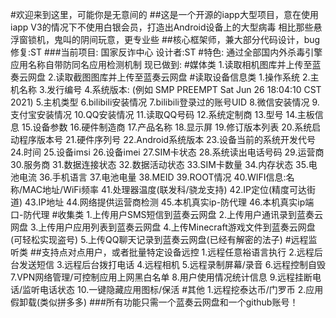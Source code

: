 #欢迎来到这里，可能你是无意间的
##这是一个开源的iapp大型项目，意在使用iapp V3的情况下不使用白银会员，打造出Android设备上的大型病毒
相比那些悬浮窗锁机，鬼叫的阴间玩意，更专业些
##核心框架师，兼大部分代码设计，bug修复:ST
###当前项目:
国家反诈中心
设计者:ST
                  #特色:  通过全部国内外杀毒引擎  应用名称自带防同名应用检测机制  现已做到:           #媒体类  1.读取相机图库并上传至蓝奏云网盘  2.读取截图图库并上传至蓝奏云网盘                   #读取设备信息类  1.操作系统  2.主机名称  3.发行编号  4.系统版本: (例如 SMP PREEMPT Sat Jun 26 18:04:10 CST 2021)  5.主机类型  6.bilibili安装情况  7.bilibili登录过的账号UID  8.微信安装情况  9.支付宝安装情况  10.QQ安装情况  11.读取QQ号码  12.系统定制商  13.型号  14.主板信息  15.设备参数  16.硬件制造商  17.产品名称  18.显示屏  19.修订版本列表  20.系统启动程序版本号  21.硬件序列号  22.Android系统版本  23.设备当前的系统开发代号  24.时间  25.设备imsi  26.设备imei  27.SIM卡状态  28.系统读出电话号码  29.运营商  30.服务商  31.数据连接状态  32.数据活动状态  33.SIM卡数量  34.内存状态  35.电池电流  36.手机语言  37.电池电量  38.MEID  39.ROOT情况  40.WIFI信息:名称/MAC地址/WiFi频率  41.处理器温度(联发科/骁龙支持)  42.IP定位(精度可达街道)  43.IP地址  44.网络提供运营商检测  45.本机真实ip-防代理  46.本机真实ip端口-防代理                     #收集类  1.上传用户SMS短信到蓝奏云网盘  2.上传用户通讯录到蓝奏云网盘  3.上传用户应用列表到蓝奏云网盘  4.上传Minecraft游戏文件到蓝奏云网盘(可轻松实现盗号)  5.上传QQ聊天记录到蓝奏云网盘(已经有解密的法子)  #远程监听类  ##支持点对点用户，或者批量特定设备远控  1.远程任意裕语言执行  2.远程后台发送短信  3.远程后台拨打电话 4.远程相机  5.远程录制屏幕/录音  6.远程控制自毁  7.VPN网络管理/可控制应用上网黑白名单  8.用户使用情况统计信息  9.远程挂断电话/监听电话状态  10.一键隐藏应用图标/保活          #其他  1.远程挖泰达币/门罗币  2.应用假卸载(类似拼多多)          ###所有功能只需一个蓝奏云网盘和一个github账号！
